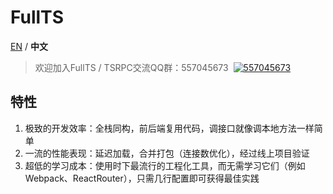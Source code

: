 FullTS
===

[EN](https://github.com/k8w/fullts/blob/master/README.md) / **中文**

> 欢迎加入FullTS / TSRPC交流QQ群：557045673&nbsp;
[![557045673](http://pub.idqqimg.com/wpa/images/group.png)](http://shang.qq.com/wpa/qunwpa?idkey=77c812b8bbe1f5b037b1c98409aee92f893881fc38afb001d401b399673e2eae)

## 特性
1. 极致的开发效率：全栈同构，前后端复用代码，调接口就像调本地方法一样简单
1. 一流的性能表现：延迟加载，合并打包（连接数优化），经过线上项目验证
1. 超低的学习成本：使用时下最流行的工程化工具，而无需学习它们（例如Webpack、ReactRouter），只需几行配置即可获得最佳实践